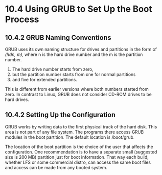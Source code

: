 # 10.4 Using GRUB to Set Up the Boot Process

## 10.4.2 GRUB Naming Conventions

GRUB uses its own naming structure for drives and partitions in the form of
*(hdn, m)*, where n is the hard drive number and the m is the partition number.
1. The hard drive number starts from zero,
2. but the partition number starts from one for normal partitions
3. and five for extended partitions.

This is different from earlier versions where both numbers started from zero. In
contrast to Linux, GRUB does not consider CD-ROM drives to be hard drives.

## 10.4.2 Setting Up the Configuration

GRUB works by writing data to the first physical track of the hard disk. This
area is not part of any file system. The programs there access GRUB modules in
the boot partition. The default location is /boot/grub.

The location of the boot partition is the choice of the user that affects the
configuration. One recommendation is to have a separate small (suggested size is
200 MB) partition just for boot information. That way each build, whether LFS or
some commercial distro, can access the same boot files and access can be made
from any booted system.
